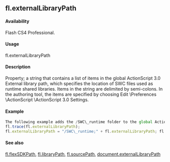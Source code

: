 ## fl.externalLibraryPath

#### Availability

Flash CS4 Professional.

#### Usage

fl.externalLibraryPath

#### Description

Property; a string that contains a list of items in the global ActionScript 3.0 External library path, which specifies the location of SWC files used as runtime shared libraries. Items in the string are delimited by semi-colons. In the authoring tool, the items are specified by choosing Edit \Preferences \ActionScript \ActionScript 3.0 Settings.

#### Example

```javascript
The following example adds the /SWC\_runtime folder to the global ActionScript 3.0 External library path:
fl.trace(fl.externalLibraryPath);
fl.externalLibraryPath = "/SWC\_runtime;" + fl.externalLibraryPath; fl.trace(fl.externalLibraryPath);

```
#### See also

[fl.flexSDKPath](#!AdobeDocs/developers-animatesdk-docs/master/flash_object_(fl)/fl29.md), [fl.libraryPath](#!AdobeDocs/developers-animatesdk-docs/master/flash_object_(fl)/fl39.md), [fl.sourcePath](#!AdobeDocs/developers-animatesdk-docs/master/flash_object_(fl)/fl72.md), [document.externalLibraryPath](#!AdobeDocs/developers-animatesdk-docs/master/Document_object/docume69.md)
